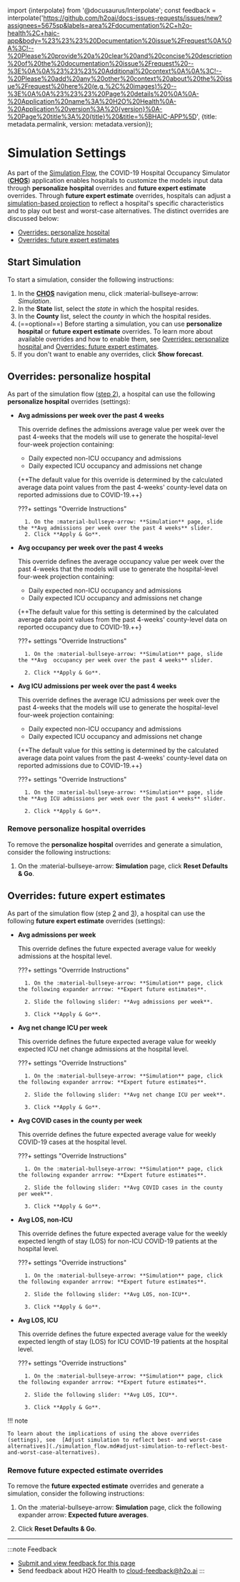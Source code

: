import {interpolate} from '@docusaurus/Interpolate';
const feedback = interpolate('https://github.com/h2oai/docs-issues-requests/issues/new?assignees=5675sp&labels=area%2Fdocumentation%2C+h2o-health%2C+haic-app&body=%23%23%23%20Documentation%20issue%2Frequest%0A%0A%3C!--%20Please%20provide%20a%20clear%20and%20concise%20description%20of%20the%20documentation%20issue%2Frequest%20--%3E%0A%0A%23%23%23%20Additional%20context%0A%0A%3C!--%20Please%20add%20any%20other%20context%20about%20the%20issue%2Frequest%20here%20(e.g.%2C%20images)%20--%3E%0A%0A%23%23%23%20Page%20details%20%0A%0A-%20Application%20name%3A%20H2O%20Health%0A-%20Application%20version%3A%20{version}%0A-%20Page%20title%3A%20{title}%20&title=%5BHAIC-APP%5D', {title: metadata.permalink, version: metadata.version});

# Simulation Settings 

As part of the [Simulation Flow](simulation_flow.md), the COVID-19 Hospital Occupancy Simulator ([**CHOS**](./terminology.md#chos)) application enables hospitals to customize the models input data through **personalize hospital** overrides and **future expert estimate** overrides. Through  **future expert estimate** overrides, hospitals can adjust a [simulation-based projection](./terminology.md#simulation-based-projection) to reflect a hospital's specific characteristics and to play out best and worst-case alternatives. The distinct overrides are discussed below: 


- [Overrides: personalize hospital](#overrides-personalize-hospital)
- [Overrides: future expert estimates](#overrides-future-expert-estimates)

## Start Simulation 

To start a simulation, consider the following instructions: 

1. In the [**CHOS**](./terminology.md#chos) navigation menu, click :material-bullseye-arrow: *Simulation*. 
2. In the **State** list, select the *state* in which the hospital resides.
3. In the **County** list, select the *county* in which the hospital resides.
4. (==optional==) Before starting a simulation, you can use **personalize hospital**  or **future expert estimate** overrides.  To learn more about available overrides and how to enable them, see [Overrides: personalize hospital ](#overrides-personalize-hospital) and [Overrides: future expert estimates](#overrides-future-expert-estimates).
5. If you don't want to enable any overrides, click **Show forecast**. 


## Overrides: personalize hospital 

As part of the simulation flow ([step 2](./simulation_flow.md#step-2-review-or-customize-input-data)), a hospital can use the following **personalize hospital** overrides (settings):

- **Avg admissions per week over the past 4 weeks**

    This override defines the admissions average value per week over the past 4-weeks that the models will use to generate the hospital-level four-week projection containing:

    - Daily expected non-ICU occupancy and admissions 
    - Daily expected ICU occupancy and admissions net change



    {++The default value for this override is determined by the calculated average data point values from the past 4-weeks' county-level data on reported admissions due to COVID-19.++}


    ???+ settings "Override Instructions" 

        1. On the :material-bullseye-arrow: **Simulation** page, slide the **Avg admissions per week over the past 4 weeks** slider. 
        2. Click **Apply & Go**.



- **Avg occupancy per week over the past 4 weeks**

    This override defines the average occupancy value per week over the past 4-weeks that the models will use to generate the hospital-level four-week projection containing:

    - Daily expected non-ICU occupancy and admissions 
    - Daily expected ICU occupancy and admissions net change

    {++The default value for this setting is determined by the calculated average data point values from the past 4-weeks' county-level data on reported occupancy due to COVID-19.++}

    ???+ settings "Override Instructions"
    
        1. On the :material-bullseye-arrow: **Simulation** page, slide the **Avg  occupancy per week over the past 4 weeks** slider.

        2. Click **Apply & Go**.


- **Avg ICU admissions per week over the past 4 weeks** 

    This override defines the average ICU admissions per week over the past 4-weeks that the models will use to generate the hospital-level four-week projection containing:

    - Daily expected non-ICU occupancy and admissions 
    - Daily expected ICU occupancy and admissions net change

    {++The default value for this setting is determined by the calculated average data point values from the past 4-weeks' county-level data on reported admissions due to COVID-19.++}

    ???+ settings "Override Instructions"

        1. On the :material-bullseye-arrow: **Simulation** page, slide the **Avg ICU admissions per week over the past 4 weeks** slider.

        2. Click **Apply & Go**.


### Remove personalize hospital overrides  

To remove the **personalize hospital** overrides and generate a simulation, consider the following instructions: 

1. On the :material-bullseye-arrow: **Simulation** page, click **Reset Defaults & Go**. 


## Overrides: future expert estimates

As part of the simulation flow (step [2](./simulation_flow.md#step-2-review-or-customize-input-data) and [3](./simulation_flow.md#step-3-review-simulation-based-projection)), a hospital can use the following **future expert estimate** overrides (settings):


- **Avg admissions per week**

    This override defines the future expected average value for weekly admissions at the hospital level. 

    ???+ settings "Overrride Instructions"
    
        1. On the :material-bullseye-arrow: **Simulation** page, click the following expander arrrow: **Expert future estimates**. 

        2. Slide the following slider: **Avg admissions per week**.

        3. Click **Apply & Go**.

- **Avg net change ICU per week**

 
    This override defines the future expected average value for weekly expected ICU net change admissions at the hospital level.

    ???+ settings "Override Instructions"
    
        1. On the :material-bullseye-arrow: **Simulation** page, click the following expander arrrow: **Expert future estimates**. 

        2. Slide the following slider: **Avg net change ICU per week**.

        3. Click **Apply & Go**.


- **Avg COVID cases in the county per week**

    This override defines the future expected average value for weekly COVID-19 cases at the hospital level.

    ???+ settings "Override Instructions"
    
        1. On the :material-bullseye-arrow: **Simulation** page, click the following expander arrrow: **Expert future estimates**. 

        2. Slide the following slider: **Avg COVID cases in the county per week**.

        3. Click **Apply & Go**.


- **Avg LOS, non-ICU** 

    
    This override defines the future expected average value for the weekly expected length of stay (LOS) for non-ICU COVID-19 patients at the hospital level.

    ???+ settings "Override instructions"
    
        1. On the :material-bullseye-arrow: **Simulation** page, click the following expander arrrow: **Expert future estimates**. 

        2. Slide the following slider: **Avg LOS, non-ICU**.

        3. Click **Apply & Go**.


- **Avg LOS, ICU** 


    This override defines the future expected average value for the weekly expected length of stay (LOS) for ICU COVID-19 patients at the hospital level.


    ???+ settings "Override instructions"
    
        1. On the :material-bullseye-arrow: **Simulation** page, click the following expander arrrow: **Expert future estimates**.  

        2. Slide the following slider: **Avg LOS, ICU**.

        3. Click **Apply & Go**.


!!! note

    To learn about the implications of using the above overrides (settings), see  [Adjust simulation to reflect best- and worst-case alternatives](./simulation_flow.md#adjust-simulation-to-reflect-best-and-worst-case-alternatives).

### Remove future expected estimate overrides 

To remove the **future expected estimate** overrides and generate a simulation, consider the following instructions: 


1. On the :material-bullseye-arrow: **Simulation** page, click the following expander arrow: **Expected future averages**. 

2. Click **Reset Defaults & Go**.


***
:::note Feedback
  - <a href={feedback}>Submit and view feedback for this page</a>
  - Send feedback about H2O Health to <cloud-feedback@h2o.ai>
:::